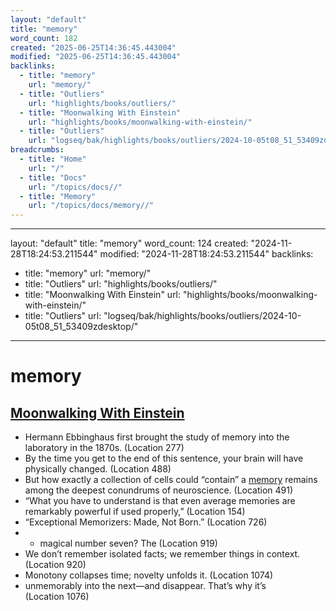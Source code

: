 ```yaml
---
layout: "default"
title: "memory"
word_count: 182
created: "2025-06-25T14:36:45.443004"
modified: "2025-06-25T14:36:45.443004"
backlinks:
  - title: "memory"
    url: "memory/"
  - title: "Outliers"
    url: "highlights/books/outliers/"
  - title: "Moonwalking With Einstein"
    url: "highlights/books/moonwalking-with-einstein/"
  - title: "Outliers"
    url: "logseq/bak/highlights/books/outliers/2024-10-05t08_51_53409zdesktop/"
breadcrumbs:
  - title: "Home"
    url: "/"
  - title: "Docs"
    url: "/topics/docs//"
  - title: "Memory"
    url: "/topics/docs/memory//"
---
```

---
layout: "default"
title: "memory"
word_count: 124
created: "2024-11-28T18:24:53.211544"
modified: "2024-11-28T18:24:53.211544"
backlinks:
  - title: "memory"
    url: "memory/"
  - title: "Outliers"
    url: "highlights/books/outliers/"
  - title: "Moonwalking With Einstein"
    url: "highlights/books/moonwalking-with-einstein/"
  - title: "Outliers"
    url: "logseq/bak/highlights/books/outliers/2024-10-05t08_51_53409zdesktop/"
---
# memory

## [Moonwalking With Einstein](highlights/books/moonwalking-with-einstein/)

- Hermann Ebbinghaus first brought the study of memory into the laboratory in the 1870s. (Location 277)
- By the time you get to the end of this sentence, your brain will have physically changed. (Location 488)
- But how exactly a collection of cells could “contain” a [memory](memory/) remains among the deepest conundrums of neuroscience. (Location 491)
- “What you have to understand is that even average memories are remarkably powerful if used properly,” (Location 154)
- “Exceptional Memorizers: Made, Not Born.” (Location 726)
- - magical number seven? The (Location 919)
- We don’t remember isolated facts; we remember things in context. (Location 920)
- Monotony collapses time; novelty unfolds it. (Location 1074)
- unmemorably into the next—and disappear. That’s why it’s (Location 1076)